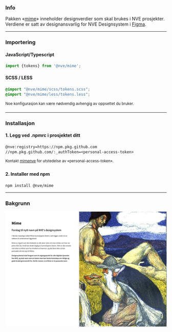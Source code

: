 ### Info

Pakken «[mime](https://github.com/NVE/mime/packages/1591505)» inneholder designverdier som skal brukes i NVE prosjekter. Verdiene er satt av designansvarlig for NVE Designsystem i [Figma](figma.com).

---

### Importering

#### JavaScript/Typescript

```js
import {tokens} from '@nve/mime';
```

#### SCSS / LESS
```scss
@import "@nve/mime/scss/tokens.scss";
@import "@nve/mime/less/tokens.less";
```

<sup>Noe konfigurasjon kan være nødvendig avhengig av oppsettet du bruker.</sup>

---

### Installasjon

#### 1. Legg ved .npmrc i prosjektet ditt

```npmrc
@nve:registry=https://npm.pkg.github.com
//npm.pkg.github.com/:_authToken=<personal-access-token>
```
<sup>Kontakt [mimenve](https://github.com/mimenve) for utstedelse av «personal-access-token».</sup>

#### 2. Installer med npm

```shell
npm install @nve/mime
```

---

### Bakgrunn

![alt text](https://github.com/nve/mime/blob/main/img/mime.png?raw=true)
